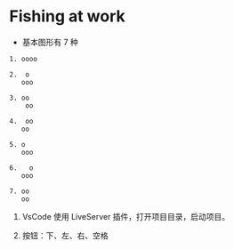 # Fishing at work

- 基本图形有 7 种

```
1. oooo

2.  o
   ooo

3. oo
    oo

4.  oo
   oo

5. o
   ooo

6.   o
   ooo

7. oo
   oo
```

1. VsCode 使用 LiveServer 插件，打开项目目录，启动项目。

2. 按钮：下、左、右、空格

